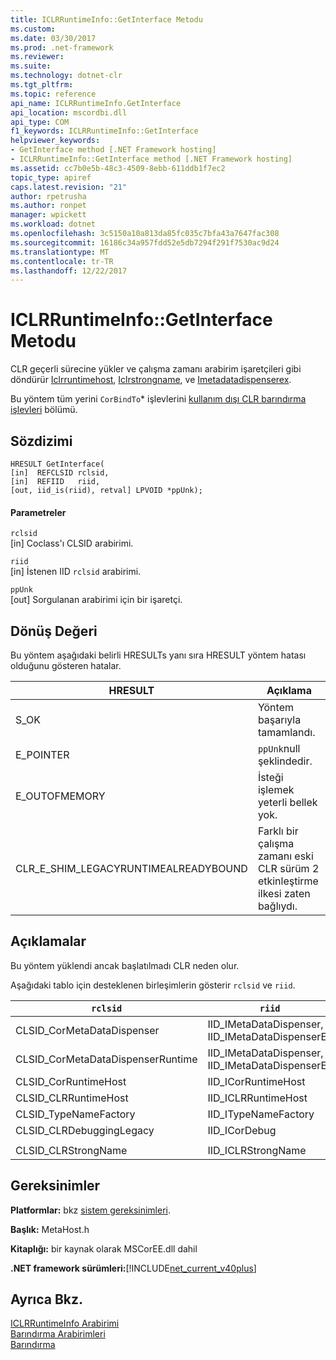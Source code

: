 ```yaml
---
title: ICLRRuntimeInfo::GetInterface Metodu
ms.custom: 
ms.date: 03/30/2017
ms.prod: .net-framework
ms.reviewer: 
ms.suite: 
ms.technology: dotnet-clr
ms.tgt_pltfrm: 
ms.topic: reference
api_name: ICLRRuntimeInfo.GetInterface
api_location: mscordbi.dll
api_type: COM
f1_keywords: ICLRRuntimeInfo::GetInterface
helpviewer_keywords:
- GetInterface method [.NET Framework hosting]
- ICLRRuntimeInfo::GetInterface method [.NET Framework hosting]
ms.assetid: cc7b0e5b-48c3-4509-8ebb-611ddb1f7ec2
topic_type: apiref
caps.latest.revision: "21"
author: rpetrusha
ms.author: ronpet
manager: wpickett
ms.workload: dotnet
ms.openlocfilehash: 3c5150a10a813da85fc035c7bfa43a7647fac308
ms.sourcegitcommit: 16186c34a957fdd52e5db7294f291f7530ac9d24
ms.translationtype: MT
ms.contentlocale: tr-TR
ms.lasthandoff: 12/22/2017
---
```

# <a name="iclrruntimeinfogetinterface-method"></a>ICLRRuntimeInfo::GetInterface Metodu
CLR geçerli sürecine yükler ve çalışma zamanı arabirim işaretçileri gibi döndürür [Iclrruntimehost](../../../../docs/framework/unmanaged-api/hosting/iclrruntimehost-interface.md), [Iclrstrongname](../../../../docs/framework/unmanaged-api/hosting/iclrstrongname-interface.md), ve [Imetadatadispenserex](../../../../docs/framework/unmanaged-api/metadata/imetadatadispenser-interface.md).  
  
 Bu yöntem tüm yerini `CorBindTo`* işlevlerini [kullanım dışı CLR barındırma işlevleri](../../../../docs/framework/unmanaged-api/hosting/deprecated-clr-hosting-functions.md) bölümü.  
  
## <a name="syntax"></a>Sözdizimi  
  
```  
HRESULT GetInterface(  
[in]  REFCLSID rclsid,  
[in]  REFIID   riid,  
[out, iid_is(riid), retval] LPVOID *ppUnk);  
```  
  
#### <a name="parameters"></a>Parametreler  
 `rclsid`  
 [in] Coclass'ı CLSID arabirimi.  
  
 `riid`  
 [in] İstenen IID `rclsid` arabirimi.  
  
 `ppUnk`  
 [out] Sorgulanan arabirimi için bir işaretçi.  
  
## <a name="return-value"></a>Dönüş Değeri  
 Bu yöntem aşağıdaki belirli HRESULTs yanı sıra HRESULT yöntem hatası olduğunu gösteren hatalar.  
  
|HRESULT|Açıklama|  
|-------------|-----------------|  
|S_OK|Yöntem başarıyla tamamlandı.|  
|E_POINTER|`ppUnk`null şeklindedir.|  
|E_OUTOFMEMORY|İsteği işlemek yeterli bellek yok.|  
|CLR_E_SHIM_LEGACYRUNTIMEALREADYBOUND|Farklı bir çalışma zamanı eski CLR sürüm 2 etkinleştirme ilkesi zaten bağlıydı.|  
  
## <a name="remarks"></a>Açıklamalar  
 Bu yöntem yüklendi ancak başlatılmadı CLR neden olur.  
  
 Aşağıdaki tablo için desteklenen birleşimlerin gösterir `rclsid` ve `riid`.  
  
|`rclsid`|`riid`|  
|--------------|------------|  
|CLSID_CorMetaDataDispenser|IID_IMetaDataDispenser, IID_IMetaDataDispenserEx|  
|CLSID_CorMetaDataDispenserRuntime|IID_IMetaDataDispenser, IID_IMetaDataDispenserEx|  
|CLSID_CorRuntimeHost|IID_ICorRuntimeHost|  
|CLSID_CLRRuntimeHost|IID_ICLRRuntimeHost|  
|CLSID_TypeNameFactory|IID_ITypeNameFactory|  
|CLSID_CLRDebuggingLegacy|IID_ICorDebug|  
|||  
|CLSID_CLRStrongName|IID_ICLRStrongName|  
  
## <a name="requirements"></a>Gereksinimler  
 **Platformlar:** bkz [sistem gereksinimleri](../../../../docs/framework/get-started/system-requirements.md).  
  
 **Başlık:** MetaHost.h  
  
 **Kitaplığı:** bir kaynak olarak MSCorEE.dll dahil  
  
 **.NET framework sürümleri:**[!INCLUDE[net_current_v40plus](../../../../includes/net-current-v40plus-md.md)]  
  
## <a name="see-also"></a>Ayrıca Bkz.  
 [ICLRRuntimeInfo Arabirimi](../../../../docs/framework/unmanaged-api/hosting/iclrruntimeinfo-interface.md)  
 [Barındırma Arabirimleri](../../../../docs/framework/unmanaged-api/hosting/hosting-interfaces.md)  
 [Barındırma](../../../../docs/framework/unmanaged-api/hosting/index.md)
